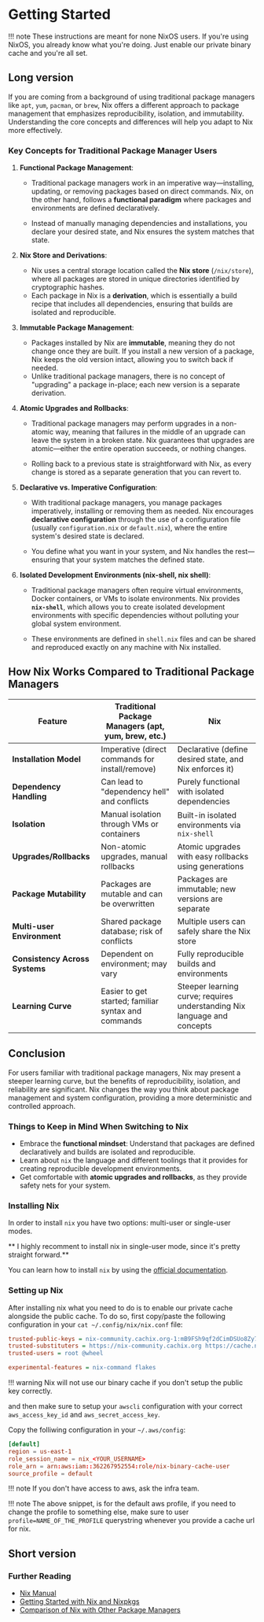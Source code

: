 # Getting Started
!!! note
  These instructions are meant for none NixOS users. If you're using NixOS, you already know what you're doing. Just
  enable our private binary cache and you're all set.

## Long version

If you are coming from a background of using traditional package managers like `apt`, `yum`, `pacman`, or `brew`, Nix offers a different approach to
package management that emphasizes reproducibility, isolation, and immutability. Understanding the core concepts and differences will help you adapt
to Nix more effectively.

### Key Concepts for Traditional Package Manager Users

1. **Functional Package Management**:
   - Traditional package managers work in an imperative way—installing, updating, or removing packages based on direct commands. Nix, on the other hand,
   follows a **functional paradigm** where packages and environments are defined declaratively.

   - Instead of manually managing dependencies and installations, you declare your desired state, and Nix ensures the system matches that state.

2. **Nix Store and Derivations**:
   - Nix uses a central storage location called the **Nix store** (`/nix/store`), where all packages are stored in unique directories identified by cryptographic hashes.
   - Each package in Nix is a **derivation**, which is essentially a build recipe that includes all dependencies, ensuring that builds are isolated and reproducible.

3. **Immutable Package Management**:
   - Packages installed by Nix are **immutable**, meaning they do not change once they are built. If you install a new version of a package, Nix keeps the old version
   intact, allowing you to switch back if needed.
   - Unlike traditional package managers, there is no concept of "upgrading" a package in-place; each new version is a separate derivation.

4. **Atomic Upgrades and Rollbacks**:
   - Traditional package managers may perform upgrades in a non-atomic way, meaning that failures in the middle of an upgrade can leave the system in a broken state.
   Nix guarantees that upgrades are atomic—either the entire operation succeeds, or nothing changes.

   - Rolling back to a previous state is straightforward with Nix, as every change is stored as a separate generation that you can revert to.

5. **Declarative vs. Imperative Configuration**:
   - With traditional package managers, you manage packages imperatively, installing or removing them as needed. Nix encourages **declarative configuration**
   through the use of a configuration file (usually `configuration.nix` or `default.nix`), where the entire system's desired state is declared.

   - You define what you want in your system, and Nix handles the rest—ensuring that your system matches the defined state.

6. **Isolated Development Environments (nix-shell, nix shell)**:
   - Traditional package managers often require virtual environments, Docker containers, or VMs to isolate environments. Nix provides **`nix-shell`**, which allows
   you to create isolated development environments with specific dependencies without polluting your global system environment.

   - These environments are defined in `shell.nix` files and can be shared and reproduced exactly on any machine with Nix installed.

## How Nix Works Compared to Traditional Package Managers

| Feature                         | Traditional Package Managers (apt, yum, brew, etc.) | Nix                                                       |
|---------------------------------|------------------------------------------------------|-----------------------------------------------------------|
| **Installation Model**          | Imperative (direct commands for install/remove)      | Declarative (define desired state, and Nix enforces it)   |
| **Dependency Handling**         | Can lead to "dependency hell" and conflicts          | Purely functional with isolated dependencies              |
| **Isolation**                   | Manual isolation through VMs or containers           | Built-in isolated environments via `nix-shell`            |
| **Upgrades/Rollbacks**          | Non-atomic upgrades, manual rollbacks                | Atomic upgrades with easy rollbacks using generations     |
| **Package Mutability**          | Packages are mutable and can be overwritten          | Packages are immutable; new versions are separate         |
| **Multi-user Environment**      | Shared package database; risk of conflicts            | Multiple users can safely share the Nix store             |
| **Consistency Across Systems**  | Dependent on environment; may vary                   | Fully reproducible builds and environments                |
| **Learning Curve**              | Easier to get started; familiar syntax and commands  | Steeper learning curve; requires understanding Nix language and concepts |

## Conclusion

For users familiar with traditional package managers, Nix may present a steeper learning curve, but the benefits of reproducibility, isolation, and reliability are significant.
Nix changes the way you think about package management and system configuration, providing a more deterministic and controlled approach.

### Things to Keep in Mind When Switching to Nix

- Embrace the **functional mindset**: Understand that packages are defined declaratively and builds are isolated and reproducible.
- Learn about `nix` the language and different toolings that it provides for creating reproducible development environments.
- Get comfortable with **atomic upgrades and rollbacks**, as they provide safety nets for your system.

### Installing Nix
In order to install `nix` you have two options: multi-user or single-user modes.

** I highly recomment to install nix in single-user mode, since it's pretty straight forward.**

You can learn how to install `nix` by using the [official documentation](https://nixos.org/download/).

### Setting up Nix
After installing nix what you need to do is to enable our private cache alongside the public cache.
To do so, first copy/paste the following configuration in your `cat ~/.config/nix/nix.conf` file:

```ini
trusted-public-keys = nix-community.cachix.org-1:mB9FSh9qf2dCimDSUo8Zy7bkq5CX+/rkCWyvRCYg3Fs= cache.nixos.org-1:6NCHdD59X431o0gWypbMrAURkbJ16ZPMQFGspcDShjY= cache.plex.bz:Vdh+jRJPqfHyL3Mq5fHqRVMOoI3Jg6eSXkafBgY2eRU=
trusted-substituters = https://nix-community.cachix.org https://cache.nixos.org https://cache.plex.bz
trusted-users = root @wheel

experimental-features = nix-command flakes
```
!!! warning
  Nix will not use our binary cache if you don't setup the public key correctly.


and then make sure to setup your `awscli` configuration with your correct `aws_access_key_id` and `aws_secret_access_key`.

Copy the folliwing configuration in your `~/.aws/config`:
```toml
[default]
region = us-east-1
role_session_name = nix_<YOUR_USERNAME>
role_arn = arn:aws:iam::362267952554:role/nix-binary-cache-user
source_profile = default
```
!!! note
  If you don't have access to aws, ask the infra team.

!!! note
  The above snippet, is for the default aws profile, if you need to change the profile to something else,
  make sure to user `profile=NAME_OF_THE_PROFILE` querystring whenever you provide a cache url for nix.

## Short version
### Further Reading

- [Nix Manual](https://nixos.org/manual/nix/stable/)
- [Getting Started with Nix and Nixpkgs](https://nixos.org/manual/nixpkgs/stable/)
- [Comparison of Nix with Other Package Managers](https://nixos.org/guides/comparisons.html)
